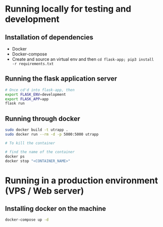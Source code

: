 # Running locally for testing and development

## Installation of dependencies 


- Docker 
- Docker-compose 
- Create and source an virtual env and then `cd flask-app; pip3 install -r requirements.txt`

## Running the flask application server 

```bash
# Once cd'd into flask-app, then 
export FLASK_ENV=development 
export FLASK_APP=app 
flask run 
```


## Running through docker 

```bash
sudo docker build -t utrapp . 
sudo docker run --rm -d -p 5000:5000 utrapp

# To kill the container 

# find the name of the container 
docker ps 
docker stop "<CONTAINER_NAME>"
```

# Running in a production environment (VPS / Web server)

## Installing docker on the machine

```bash
docker-compose up -d 
```
